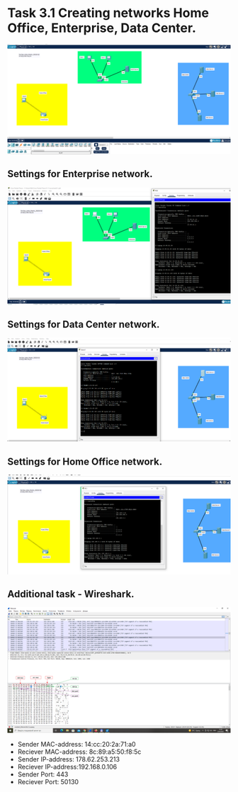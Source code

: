 # Task 3.1 Creating networks Home Office, Enterprise, Data Center.
![screen1](https://github.com/NikPryvalov/DevOps_online_Kharkiv_2022Q1Q2/blob/main/m3/task3.1/screen/screen1.png)

## Settings for Enterprise network.
![screen2](https://github.com/NikPryvalov/DevOps_online_Kharkiv_2022Q1Q2/blob/main/m3/task3.1/screen/screen2.png)

## Settings for Data Center network.
![screen3](https://github.com/NikPryvalov/DevOps_online_Kharkiv_2022Q1Q2/blob/main/m3/task3.1/screen/screen3.png)

## Settings for Home Office network.
![screen4](https://github.com/NikPryvalov/DevOps_online_Kharkiv_2022Q1Q2/blob/main/m3/task3.1/screen/screen4.png)

## Additional task - Wireshark.
![screen5](https://github.com/NikPryvalov/DevOps_online_Kharkiv_2022Q1Q2/blob/main/m3/task3.1/screen/screen5.png)

- Sender MAC-address: 14:cc:20:2a:71:a0
- Reciever MAC-address: 8c:89:a5:50:f8:5c
- Sender IP-address: 178.62.253.213  
- Reciever IP-address:192.168.0.106
- Sender Port: 443
- Reciever Port: 50130
